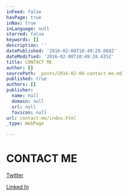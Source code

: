 ```yaml
---
inFeed: false
hasPage: true
inNav: true
inLanguage: null
starred: false
keywords: []
description: ''
datePublished: '2016-02-08T10:49:29.868Z'
dateModified: '2016-02-08T10:49:28.435Z'
title: CONTACT ME
author: []
sourcePath: _posts/2016-02-08-contact-me.md
published: true
authors: []
publisher:
  name: null
  domain: null
  url: null
  favicon: null
url: contact-me/index.html
_type: WebPage

---
```

# CONTACT ME

[Twitter][0]

[Linked In][1]

[0]: https://twitter.com/thechrisknights
[1]: https://mt.linkedin.com/in/thechrisknights